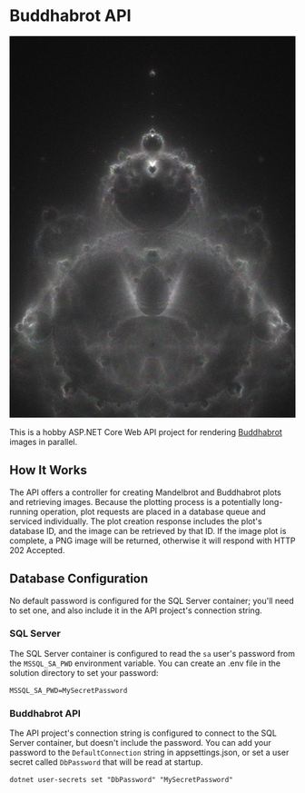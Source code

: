 # Buddhabrot API

![Buddhabrot example](/assets/images/sample.jpg)

This is a hobby ASP.NET Core Web API project for rendering
[Buddhabrot](https://en.wikipedia.org/wiki/Buddhabrot) images in parallel.

## How It Works

The API offers a controller for creating Mandelbrot and Buddhabrot plots and
retrieving images. Because the plotting process is a potentially long-running
operation, plot requests are placed in a database queue and serviced
individually. The plot creation response includes the plot's database ID,
and the image can be retrieved by that ID. If the image plot is complete, a PNG
image will be returned, otherwise it will respond with HTTP 202 Accepted.

## Database Configuration

No default password is configured for the SQL Server container; you'll need to
set one, and also include it in the API project's connection string.

### SQL Server

The SQL Server container is configured to read the `sa` user's password from the
`MSSQL_SA_PWD` environment variable. You can create an .env file in the solution
directory to set your password:

```shell
MSSQL_SA_PWD=MySecretPassword
```

### Buddhabrot API

The API project's connection string is configured to connect to the SQL Server
container, but doesn't include the password. You can add your password to the
`DefaultConnection` string in appsettings.json, or set a user secret called
`DbPassword` that will be read at startup.

```shell
dotnet user-secrets set "DbPassword" "MySecretPassword"
```
